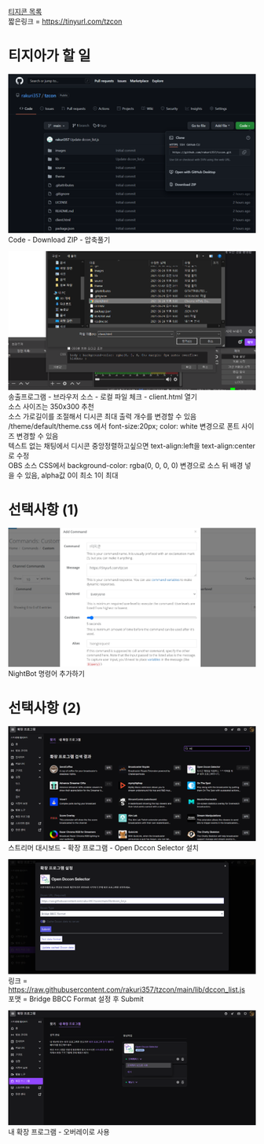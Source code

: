 [티지콘 목록](https://rishubil.github.io/jsassist-open-dccon/#/list?dccon_list=https%3A%2F%2Fopen-dccon-selector.update.sh%2Fapi%2Fconvert-dccon-url%3Ftype%3Dbridge_bbcc%26url%3Dhttps%3A%2F%2Fraw.githubusercontent.com%2Frakuri357%2Ftzcon%2Fmain%2Flib%2Fdccon_list.js)  
짧은링크 = https://tinyurl.com/tzcon  




# **티지아가 할 일**  




![image](./images/readme/image.png)  
Code - Download ZIP - 압축풀기  




![image5](./images/readme/image5.png)  
송출프로그램 - 브라우저 소스 - 로컬 파일 체크 - client.html 열기  
소스 사이즈는 350x300 추천  
소스 가로길이를 조절해서 디시콘 최대 출력 개수를 변경할 수 있음  
/theme/default/theme.css 에서 font-size:20px; color: white 변경으로 폰트 사이즈 변경할 수 있음  
텍스트 없는 채팅에서 디시콘 중앙정렬하고싶으면 text-align:left을 text-align:center로 수정  
OBS 소스 CSS에서 background-color: rgba(0, 0, 0, 0) 변경으로 소스 뒤 배경 넣을 수 있음, alpha값 0이 최소 1이 최대  



# **선택사항 (1)**  




![image6](./images/readme/image6.png)  
NightBot 명령어 추가하기  




# **선택사항 (2)**  




![image2](./images/readme/image2.png)  
스트리머 대시보드 - 확장 프로그램 - Open Dccon Selector 설치  




![image3](./images/readme/image3.png)  
링크 = https://raw.githubusercontent.com/rakuri357/tzcon/main/lib/dccon_list.js  
포맷 = Bridge BBCC Format 설정 후 Submit  




![image4](./images/readme/image4.png)  
내 확장 프로그램 - 오버레이로 사용